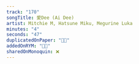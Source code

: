 ```yaml
---
track: "170"
songTitle: 愛Dee (Ai Dee)
artist: Mitchie M, Hatsune Miku, Megurine Luka
minutes: "4"
seconds: "47"
duplicatedOnPaper: "👍🏻"
addedOnRYM: "👍🏻"
sharedOnMonoquin: ❌
---
```

